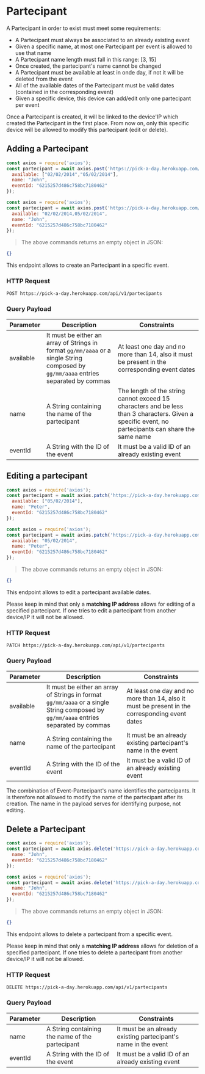 # Partecipant

A Partecipant in order to exist must meet some requirements:

* A Partecipant must always be associated to an already existing event
* Given a specific name, at most one Partecipant per event is allowed to use that name
* A Partecipant name length must fall in this range: [3, 15]
* Once created, the partecipant's name cannot be changed
* A Partecipant must be available at least in onde day, if not it will be deleted from the event
* All of the available dates of the Partecipant must be valid dates (contained in the corresponding event)
* Given a specific device, this device can add/edit only one partecipant per event

<aside class="notice">
Once a Partecipant is created, it will be linked to the device'IP which created the Partecipant in the first place.
From now on, only this specific device will be allowed to modify this partecipant (edit or delete).
</aside>

## Adding a Partecipant

```javascript
const axios = require('axios');
const partecipant = await axios.post('https://pick-a-day.herokuapp.com/api/v1/partecipants', {
  available: ["02/02/2014","05/02/2014"],
  name: "John",
  eventId: "6215257d486c758bc7180462"
});
```

```javascript
const axios = require('axios');
const partecipant = await axios.post('https://pick-a-day.herokuapp.com/api/v1/partecipants', {
  available: "02/02/2014,05/02/2014",
  name: "John",
  eventId: "6215257d486c758bc7180462"
});
```

> The above commands returns an empty object in JSON:

```json
{}
```

This endpoint allows to create an Partecipant in a specific event.

### HTTP Request

`POST https://pick-a-day.herokuapp.com/api/v1/partecipants`

### Query Payload

Parameter  | Description | Constraints
---------  | ----------- | -----------
available | It must be either an array of Strings in format ```gg/mm/aaaa``` or a single String composed by ```gg/mm/aaaa``` entries separated by commas | At least one day and no more than 14, also it must be present in the corresponding event dates
name | A String containing the name of the partecipant | The length of the string cannot exceed 15 characters and be less than 3 characters. Given a specific event, no partecipants can share the same name
eventId | A String with the ID of the event | It must be a valid ID of an already existing event


## Editing a partecipant

```javascript
const axios = require('axios');
const partecipant = await axios.patch('https://pick-a-day.herokuapp.com/api/v1/partecipants', {
  available: ["05/02/2014"],
  name: "Peter",
  eventId: "6215257d486c758bc7180462"
});
```

```javascript
const axios = require('axios');
const partecipant = await axios.patch('https://pick-a-day.herokuapp.com/api/v1/partecipants', {
  available: "05/02/2014",
  name: "Peter",
  eventId: "6215257d486c758bc7180462"
});
```

> The above commands returns an empty object in JSON:

```json
{}
```

This endpoint allows to edit a partecipant available dates.
 
Please keep in mind that only a **matching IP address** allows for editing of a specified partecipant. If one tries to edit a partecipant from another device/IP it will not be allowed.

### HTTP Request

`PATCH https://pick-a-day.herokuapp.com/api/v1/partecipants`

### Query Payload

Parameter  | Description | Constraints
---------  | ----------- | -----------
available | It must be either an array of Strings in format ```gg/mm/aaaa``` or a single String composed by ```gg/mm/aaaa``` entries separated by commas | At least one day and no more than 14, also it must be present in the corresponding event dates
name | A String containing the name of the partecipant | It must be an already existing partecipant's name in the event
eventId | A String with the ID of the event | It must be a valid ID of an already existing event


<aside class="warning">
The combination of Event-Partecipant's name identifies the partecipants. It is therefore not allowed to modify the name of the partecipant after its creation.
The name in the payload serves for identifying purpose, not editing.
</aside>


## Delete a Partecipant

```javascript
const axios = require('axios');
const partecipant = await axios.delete('https://pick-a-day.herokuapp.com/api/v1/partecipants', {
  name: "John",
  eventId: "6215257d486c758bc7180462"
});
```

```javascript
const axios = require('axios');
const partecipant = await axios.delete('https://pick-a-day.herokuapp.com/api/v1/partecipants', {
  name: "John",
  eventId: "6215257d486c758bc7180462"
});
```

> The above commands returns an empty object in JSON:

```json
{}
```

This endpoint allows to delete a partecipant from a specific event.
 
Please keep in mind that only a **matching IP address** allows for deletion of a specified partecipant. If one tries to delete a partecipant from another device/IP it will not be allowed.

### HTTP Request

`DELETE https://pick-a-day.herokuapp.com/api/v1/partecipants`

### Query Payload

Parameter  | Description | Constraints
---------  | ----------- | -----------
name | A String containing the name of the partecipant | It must be an already existing partecipant's name in the event
eventId | A String with the ID of the event | It must be a valid ID of an already existing event